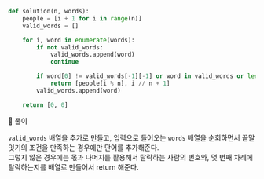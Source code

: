 ```py
def solution(n, words):
    people = [i + 1 for i in range(n)]
    valid_words = []

    for i, word in enumerate(words):
        if not valid_words:
            valid_words.append(word)
            continue

        if word[0] != valid_words[-1][-1] or word in valid_words or len(word) == 1:
            return [people[i % n], i // n + 1]
        valid_words.append(word)

    return [0, 0]
```

📌 풀이

`valid_words` 배열을 추가로 만들고, 입력으로 들어오는 `words` 배열을 순회하면서 끝말잇기의 조건을 만족하는 경우에만 단어를 추가해준다.  
그렇지 않은 경우에는 몫과 나머지를 활용해서 탈락하는 사람의 번호와, 몇 번째 차례에 탈락하는지를 배열로 만들어서 return 해준다.
